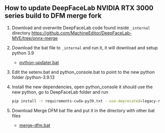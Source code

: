 ## How to update DeepFaceLab NVIDIA RTX 3000 series build to DFM merge fork


1. Download and overwrite DeepFaceLab code found inside `_internal` directory https://github.com/MachineEditor/DeepFaceLab-MVE/tree/onnx-merge

2. Download the bat file to `_internal` and run it, it will download and setup python 3.9
   - [python-updater.bat](/assets/dfl/python-updater.bat)

3. Edit the setenv.bat and python_console.bat to point to the new python folder /python-3.9.13

4. Install the new dependencies, open python_console it should use the new python, go to DeepFaceLab folder and run
    ```bash
    pip install -r requirements-cuda-py39.txt --use-deprecated=legacy-resolver
    ```

5. Download Merge DFM bat file and put it in the directory with other bat files
    - [merge-dfm.bat](/assets/dfl/merge-dfm.bat)